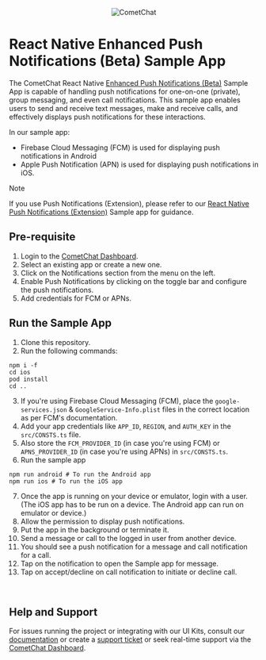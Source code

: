 <p align="center">
  <img alt="CometChat" src="https://assets.cometchat.io/website/images/logos/banner.png">
</p>

# React Native Enhanced Push Notifications (Beta) Sample App


The CometChat React Native [Enhanced Push Notifications (Beta)](https://www.cometchat.com/docs-beta/notifications/push-overview) Sample App is capable of handling push notifications for one-on-one (private), group messaging, and even call notifications. This sample app enables users to send and receive text messages, make and receive calls, and effectively displays push notifications for these interactions.


In our sample app:
- Firebase Cloud Messaging (FCM) is used for displaying push notifications in Android  
- Apple Push Notification (APN) is used for displaying push notifications in iOS.

> [!NOTE]
> If you use Push Notifications (Extension), please refer to our [React Native Push Notifications (Extension)](https://github.com/cometchat/cometchat-push-notification-app-react-native/tree/v4-push-notifications-extension) Sample app for guidance.

## Pre-requisite
1. Login to the [CometChat Dashboard](https://app.cometchat.com/).
2. Select an existing app or create a new one.
3. Click on the Notifications section from the menu on the left.
4. Enable Push Notifications by clicking on the toggle bar and configure the push notifications.
5. Add credentials for FCM or APNs.

## Run the Sample App
1. Clone this repository.
2. Run the following commands:
```
npm i -f
cd ios
pod install
cd ..
```
3. If you're using Firebase Cloud Messaging (FCM), place the `google-services.json` & `GoogleService-Info.plist` files in the correct location as per FCM's documentation.
4. Add your app credentials like `APP_ID`, `REGION`, and `AUTH_KEY` in the `src/CONSTS.ts` file.
5. Also store the `FCM_PROVIDER_ID` (in case you're using FCM) or `APNS_PROVIDER_ID` (in case you're using APNs) in `src/CONSTS.ts`.
6. Run the sample app
```
npm run android # To run the Android app
npm run ios # To run the iOS app
```
7. Once the app is running on your device or emulator, login with a user.(The iOS app has to be run on a device. The Android app can run on emulator or device.)
8. Allow the permission to display push notifications.
9. Put the app in the background or terminate it.
10. Send a message or call to the logged in user from another device.
11. You should see a push notification for a message and call notification for a call.
12. Tap on the notification to open the Sample app for message.
13. Tap on accept/decline on call notification to initiate or decline call.
</br>

## Help and Support
For issues running the project or integrating with our UI Kits, consult our [documentation](https://www.cometchat.com/docs-beta/notifications/push-overview) or create a [support ticket](https://help.cometchat.com/hc/en-us) or seek real-time support via the [CometChat Dashboard](https://app.cometchat.com/).